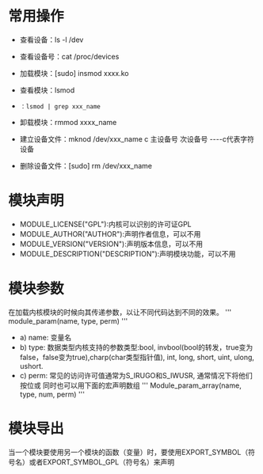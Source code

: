 # 常用操作
- 查看设备：ls -l /dev

- 查看设备号：cat /proc/devices

- 加载模块：[sudo] insmod xxxx.ko

- 查看模块：lsmod    

- 	  ：lsmod | grep xxx_name

- 卸载模块：rmmod xxxx_name

- 建立设备文件：mknod /dev/xxx_name c 主设备号 次设备号    ----c代表字符设备

- 删除设备文件：[sudo] rm /dev/xxx_name

# 模块声明
- MODULE_LICENSE("GPL"):内核可以识别的许可证GPL
- MODULE_AUTHOR("AUTHOR"):声明作者信息，可以不用
- MODULE_VERSION("VERSION"):声明版本信息，可以不用
- MODULE_DESCRIPTION("DESCRIPTION"):声明模块功能，可以不用
# 模块参数
在加载内核模块的时候向其传递参数，以让不同代码达到不同的效果。
'''
    module_param(name, type, perm)
'''
- a) name: 变量名
- b) type: 数据类型内核支持的参数类型:bool, invbool(bool的转发，true变为false，false变为true),charp(char类型指针值), int, long, short, uint, ulong, ushort.
- c) perm: 常见的访问许可值通常为S_IRUGO和S_IWUSR, 通常情况下将他们按位或
     同时也可以用下面的宏声明数组 ''' Module_param_array(name, type, num, perm) '''
# 模块导出
当一个模块要使用另一个模块的函数（变量）时，要使用EXPORT_SYMBOL（符号名）或者EXPORT_SYMBOL_GPL（符号名）来声明
